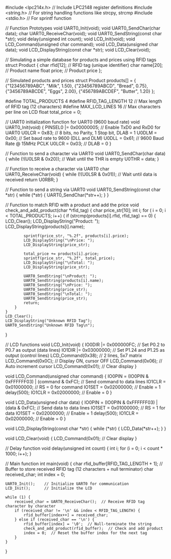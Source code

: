 #include <lpc214x.h>   // Include LPC2148 register definitions
#include <string.h>    // For string handling functions like strcpy, strcmp
#include <stdio.h>     // For sprintf function

// Function Prototypes
void UART0_Init(void);
void UART0_SendChar(char data);
char UART0_ReceiveChar(void);
void UART0_SendString(const char *str);
void delay(unsigned int count);
void LCD_Init(void);
void LCD_Command(unsigned char command);
void LCD_Data(unsigned char data);
void LCD_DisplayString(const char *str);
void LCD_Clear(void);

// Simulating a simple database for products and prices using RFID tags
struct Product {
    char rfid[12];   // RFID tag (unique identifier)
    char name[20];   // Product name
    float price;     // Product price
};

// Simulated products and prices
struct Product products[] = {
    {"123456789ABC", "Milk", 1.50},
    {"23456789ABCD", "Bread", 0.75},
    {"3456789ABCDE", "Eggs", 2.00},
    {"456789ABCDEF", "Butter", 1.20}
};

#define TOTAL_PRODUCTS 4
#define RFID_TAG_LENGTH 12   // Max length of RFID tag (12 characters)
#define MAX_LCD_LINES 16     // Max characters per line on LCD
float total_price = 0;

// UART0 initialization function for UART0 (9600 baud rate)
void UART0_Init(void) {
    PINSEL0 |= 0x00000005;   // Enable TxD0 and RxD0 for UART0
    U0LCR = 0x83;            // 8 bits, no Parity, 1 Stop bit, DLAB = 1
    U0DLM = 0x00;            // Set baud rate to 9600 (DLL and DLM)
    U0DLL = 0x61;            // 9600 Baud Rate @ 15MHz PCLK
    U0LCR = 0x03;            // DLAB = 0
}

// Function to send a character via UART0
void UART0_SendChar(char data) {
    while (!(U0LSR & 0x20));  // Wait until the THR is empty
    U0THR = data;
}

// Function to receive a character via UART0
char UART0_ReceiveChar(void) {
    while (!(U0LSR & 0x01));  // Wait until data is received
    return U0RBR;
}

// Function to send a string via UART0
void UART0_SendString(const char *str) {
    while (*str) {
        UART0_SendChar(*str++);
    }
}

// Function to match RFID with a product and add the price
void check_and_add_product(char *rfid_tag) {
	      char price_str[10];
	      int i;
    for ( i = 0; i < TOTAL_PRODUCTS; i++) {
        if (strcmp(products[i].rfid, rfid_tag) == 0) {
            LCD_Clear();
            LCD_DisplayString("Product: ");
            LCD_DisplayString(products[i].name);

           
            sprintf(price_str, "%.2f", products[i].price);
            LCD_DisplayString("\nPrice: ");
            LCD_DisplayString(price_str);

            total_price += products[i].price;
            sprintf(price_str, "%.2f", total_price);
            LCD_DisplayString("\nTotal: ");
            LCD_DisplayString(price_str);

            UART0_SendString("\nProduct: ");
            UART0_SendString(products[i].name);
            UART0_SendString("\nPrice: ");
            UART0_SendString(price_str);
            UART0_SendString("\nTotal: ");
            UART0_SendString(price_str);
            return;
        }
    }
    LCD_Clear();
    LCD_DisplayString("Unknown RFID Tag");
    UART0_SendString("Unknown RFID Tag\n");
}

// LCD functions
void LCD_Init(void) {
    IO0DIR |= 0x000000FC;  // Set P0.2 to P0.7 as output (data lines)
    IO1DIR |= 0x03000000;  // Set P1.24 and P1.25 as output (control lines)
    LCD_Command(0x38);     // 2 lines, 5x7 matrix
    LCD_Command(0x0C);     // Display ON, cursor OFF
    LCD_Command(0x06);     // Auto increment cursor
    LCD_Command(0x01);     // Clear display
}

void LCD_Command(unsigned char command) {
    IO0PIN = (IO0PIN & 0xFFFFFF03) | (command & 0xFC);  // Send command to data lines
    IO1CLR = 0x01000000;   // RS = 0 for command
    IO1SET = 0x02000000;   // Enable = 1
    delay(500);
    IO1CLR = 0x02000000;   // Enable = 0
}

void LCD_Data(unsigned char data) {
    IO0PIN = (IO0PIN & 0xFFFFFF03) | (data & 0xFC);  // Send data to data lines
    IO1SET = 0x01000000;   // RS = 1 for data
    IO1SET = 0x02000000;   // Enable = 1
    delay(500);
    IO1CLR = 0x02000000;   // Enable = 0
}

void LCD_DisplayString(const char *str) {
    while (*str) {
        LCD_Data(*str++);
    }
}

void LCD_Clear(void) {
    LCD_Command(0x01);   // Clear display
}

// Delay function
void delay(unsigned int count) {
	   int i;
    for (i = 0; i < count * 1000; i++);
}

// Main function
int main(void) {
    char rfid_buffer[RFID_TAG_LENGTH + 1];  // Buffer to store received RFID tag (12 characters + null terminator)
    char received_char;
    int index = 0;

    UART0_Init();    // Initialize UART0 for communication
    LCD_Init();      // Initialize the LCD

    while (1) {
        received_char = UART0_ReceiveChar();  // Receive RFID tag character by character
        if (received_char != '\n' && index < RFID_TAG_LENGTH) {
            rfid_buffer[index++] = received_char;
        } else if (received_char == '\n') {
            rfid_buffer[index] = '\0';  // Null-terminate the string
            check_and_add_product(rfid_buffer);  // Check and add product
            index = 0;  // Reset the buffer index for the next tag
        }
    }
}
